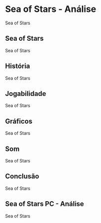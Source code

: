 ---
---

# Sea of Stars - Análise

Sea of Stars

## Sea of Stars

Sea of Stars

## História

Sea of Stars

## Jogabilidade

Sea of Stars

## Gráficos

Sea of Stars

## Som

Sea of Stars

## Conclusão

Sea of Stars

## Sea of Stars PC - Análise

Sea of Stars
